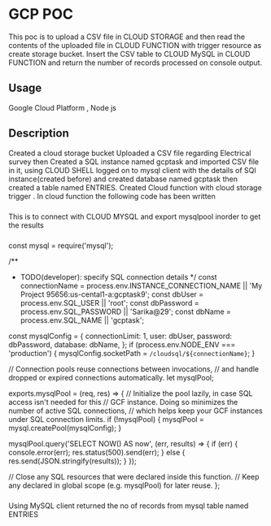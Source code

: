 # GCP POC
This poc is to upload a CSV file in CLOUD STORAGE and then read the contents of the uploaded file in CLOUD FUNCTION with trigger resource as create storage bucket. Insert the CSV table to CLOUD MySQL in CLOUD FUNCTION and return the number of records processed on console output.
## Usage
Google Cloud Platform ,
Node js
## Description
Created a cloud storage bucket
Uploaded a CSV file regarding Electrical survey then
Created a SQL instance named gcptask and imported CSV file in it, using CLOUD SHELL logged on to mysql client with the details of SQl instance(created before)  and created database named gcptask then created a table named ENTRIES.
Created Cloud function with cloud storage trigger .
In cloud function the following code has been written
#####
###
This is to connect with CLOUD MYSQL and export mysqlpool inorder to get the results
###
const mysql = require('mysql');

/**
 * TODO(developer): specify SQL connection details
 */
const connectionName =
  process.env.INSTANCE_CONNECTION_NAME || 'My Project 95656:us-cental1-a:gcptask9';
const dbUser = process.env.SQL_USER || 'root';
const dbPassword = process.env.SQL_PASSWORD || 'Sarika@29';
const dbName = process.env.SQL_NAME || 'gcptask';

const mysqlConfig = {
  connectionLimit: 1,
  user: dbUser,
  password: dbPassword,
  database: dbName,
};
if (process.env.NODE_ENV === 'production') {
  mysqlConfig.socketPath = `/cloudsql/${connectionName}`;
}

// Connection pools reuse connections between invocations,
// and handle dropped or expired connections automatically.
let mysqlPool;

exports.mysqlPool = (req, res) => {
  // Initialize the pool lazily, in case SQL access isn't needed for this
  // GCF instance. Doing so minimizes the number of active SQL connections,
  // which helps keep your GCF instances under SQL connection limits.
  if (!mysqlPool) {
    mysqlPool = mysql.createPool(mysqlConfig);
  }

  mysqlPool.query('SELECT NOW() AS now', (err, results) => {
    if (err) {
      console.error(err);
      res.status(500).send(err);
    } else {
      res.send(JSON.stringify(results));
    }
  });
  

  // Close any SQL resources that were declared inside this function.
  // Keep any declared in global scope (e.g. mysqlPool) for later reuse.
};
#####
Using MySQL client returned the no of records from mysql table named ENTRIES






